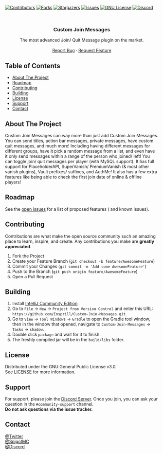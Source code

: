 [![Contributors][contributors-shield]][contributors-url]
[![Forks][forks-shield]][forks-url]
[![Stargazers][stars-shield]][stars-url]
[![Issues][issues-shield]][issues-url]
[![GNU License][license-shield]][license-url]
[![Discord](https://img.shields.io/discord/626995215558901771?color=%235663F7&label=Discord&style=for-the-badge)](https://discord.gg/SH7VyYtuC2)




<!-- PROJECT LOGO -->
<br />
<p align="center">
  <!-- <a href="https://github.com/Insprill/Custom-Join-Messages">
     <img src="logo.png" alt="Logo" width="500" height="500">
  </a> -->

<h3 align="center">Custom Join Messages</h3>

  <p align="center">
    The most advanced Join/ Quit Message plugin on the market.
    <br />
    <br />
    <a href="https://github.com/Insprill/Custom-Join-Messages/issues">Report Bug</a>
    ·
    <a href="https://github.com/Insprill/Custom-Join-Messages/issues">Request Feature</a>
  </p>



<!-- TABLE OF CONTENTS -->

## Table of Contents

* [About The Project](#about-the-project)
* [Roadmap](#roadmap)
* [Contributing]("#contributing")
* [Building]("#building")
* [License]("#license")
* [Support]("#support")
* [Contact]("#contact")




<!-- ABOUT THE PROJECT -->

## About The Project

Custom Join Messages can way more than just add Custom Join Messages. 
You can send titles, action bar messages, private messages, have custom quit messages, and much more! 
Including having different messages for different groups, have it pick a random message from a list, and even have it only send messages within a range of the person who joined/ left! 
You can toggle join/ quit messages per player (with MySQL support). It has full support for PlaceholderAPI, SuperVanish/ PremiumVanish (& most other vanish plugins), 
Vault prefixes/ suffixes, and AuthMe! It also has a few extra features like being able to check the first join date of online & offline players!




<!-- ROADMAP -->

## Roadmap

See the [open issues](https://github.com/Insprill/Custom-Join-Messages/issues) for a list of proposed features (
and known issues).





<!-- CONTRIBUTING -->

## Contributing

Contributions are what make the open source community such an amazing place to learn, inspire, and create. Any
contributions you make are **greatly appreciated**.

1. Fork the Project
2. Create your Feature Branch (`git checkout -b feature/AwesomeFeature`)
3. Commit your Changes (`git commit -m 'Add some AwesomeFeature'`)
4. Push to the Branch (`git push origin feature/AwesomeFeature`)
5. Open a Pull Request

<!-- BUILDING -->

## Building

1. Install [IntelliJ Community Edition](https://www.jetbrains.com/idea/download/).
2. Go to `File` -> `New` -> `Project from Version Control` and enter this URL: `https://github.com/Insprill/Custom-Join-Messages.git`.
3. Go to `View` -> `Tool Windows` -> `Gradle` to open the Gradle tool window, then in the window that opened, navigate to `Custom-Join-Messages` -> `Tasks` -> `shadow`.
4. Double click `package` and wait for it to finish.
5. The freshly compiled jar will be in the `build/libs` folder.

<!-- LICENSE -->

## License

Distributed under the GNU General Public License v3.0.  
See [LICENSE](https://github.com/Insprill/Custom-Join-Messages/blob/master/LICENSE) for more information.





<!-- SUPPORT -->

## Support

For support, please join the [Discord Server](https://discord.gg/SH7VyYtuC2). Once you join, you can ask your question in the `#community-support` channel.  
**Do not ask questions via the issue tracker.**





<!-- CONTACT -->

## Contact

[@Twitter](https://twitter.com/InsprillO_O)  
[@SpigotMC](https://www.spigotmc.org/members/724062/)  
[@Discord](https://discord.gg/SH7VyYtuC2)





<!-- MARKDOWN LINKS & IMAGES -->
<!-- https://www.markdownguide.org/basic-syntax/#reference-style-links -->

[contributors-shield]: https://img.shields.io/github/contributors/Insprill/Custom-Join-Messages.svg?style=for-the-badge
[contributors-url]: https://github.com/Insprill/Custom-Join-Messages/graphs/contributors
[forks-shield]: https://img.shields.io/github/forks/Insprill/Custom-Join-Messages.svg?style=for-the-badge
[forks-url]: https://github.com/Insprill/Custom-Join-Messages/network/members
[stars-shield]: https://img.shields.io/github/stars/Insprill/Custom-Join-Messages.svg?style=for-the-badge
[stars-url]: https://github.com/Insprill/Custom-Join-Messages/stargazers
[issues-shield]: https://img.shields.io/github/issues/Insprill/Custom-Join-Messages.svg?style=for-the-badge
[issues-url]: https://github.com/Insprill/Custom-Join-Messages/issues
[license-shield]: https://img.shields.io/github/license/Insprill/Custom-Join-Messages.svg?style=for-the-badge
[license-url]: https://github.com/Insprill/Custom-Join-Messages/blob/master/LICENSE.txt

